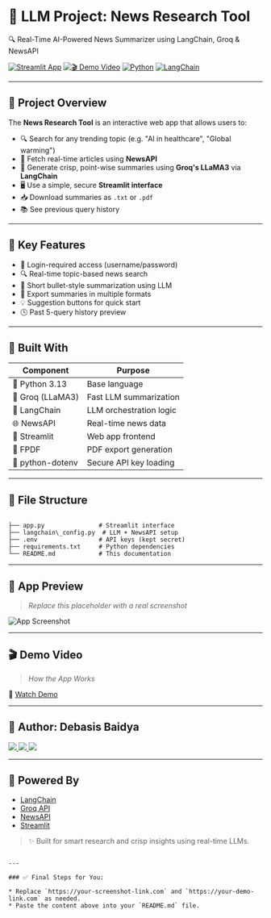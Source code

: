 # 🧠 LLM Project: News Research Tool  
🔍 Real-Time AI-Powered News Summarizer using LangChain, Groq & NewsAPI

[![Streamlit App](https://img.shields.io/badge/🚀%20Live%20App-Open%20in%20Browser-brightgreen?style=for-the-badge)](https://llm-news-research-tool-debasisbaidya.streamlit.app/)
[![🎬 Demo Video](https://img.shields.io/badge/🎬%20Demo-Watch%20Now-red?style=for-the-badge)](https://your-demo-video-link.com)
[![Python](https://img.shields.io/badge/Python-3.13-blue?style=for-the-badge)](https://www.python.org/downloads/release/python-3130a1/)
[![LangChain](https://img.shields.io/badge/LangChain%20+%20Groq-News%20API-orange?style=for-the-badge)](https://www.langchain.com/)

</div>


---

## 📌 Project Overview

The **News Research Tool** is an interactive web app that allows users to:

- 🔍 Search for any trending topic (e.g. "AI in healthcare", "Global warming")
- 📡 Fetch real-time articles using **NewsAPI**
- 🧠 Generate crisp, point-wise summaries using **Groq's LLaMA3** via **LangChain**
- 🖥️ Use a simple, secure **Streamlit interface**
- 📥 Download summaries as `.txt` or `.pdf`
- 📚 See previous query history

---

## 🚀 Key Features

- 🔐 Login-required access (username/password)
- 🔍 Real-time topic-based news search
- 🧠 Short bullet-style summarization using LLM
- 📁 Export summaries in multiple formats
- 💡 Suggestion buttons for quick start
- 🕓 Past 5-query history preview

---

## 🧰 Built With

| Component       | Purpose                           |
|------------------|-----------------------------------|
| 🐍 Python 3.13    | Base language                     |
| 🧠 Groq (LLaMA3)  | Fast LLM summarization            |
| 🦜 LangChain      | LLM orchestration logic           |
| 🌐 NewsAPI        | Real-time news data               |
| 🌿 Streamlit      | Web app frontend                  |
| 🧾 FPDF           | PDF export generation             |
| 🔐 python-dotenv  | Secure API key loading            |

---

## 📁 File Structure

```

├── app.py               # Streamlit interface
├── langchain\_config.py  # LLM + NewsAPI setup
├── .env                 # API keys (kept secret)
├── requirements.txt     # Python dependencies
└── README.md            # This documentation

```

---

## 📸 App Preview

> _Replace this placeholder with a real screenshot_

![App Screenshot](https://your-screenshot-link.com)

---

## 🎬 Demo Video

> _How the App Works_

🎥 [Watch Demo](https://your-demo-link.com)

---

## 👤 Author: Debasis Baidya

<a href="https://www.linkedin.com/in/debasisbaidya" target="_blank">
    <img src="https://img.shields.io/badge/LinkedIn-Connect-blue?logo=linkedin&logoColor=white&style=flat" />
  </a>
  <a href="mailto:speak2debasis@gmail.com">
    <img src="https://img.shields.io/badge/Gmail-Mail_Me-red?logo=gmail&logoColor=white&style=flat" />
  </a>
  <a href="https://api.whatsapp.com/send?phone=918013316086&text=Hi%20Debasis!">
    <img src="https://img.shields.io/badge/WhatsApp-Chat-green?logo=whatsapp&logoColor=white&style=flat" />
  </a>
  
---

## 🧠 Powered By

- [LangChain](https://www.langchain.com/)  
- [Groq API](https://console.groq.com/)  
- [NewsAPI](https://newsapi.org/)  
- [Streamlit](https://streamlit.io/)

> ✨ Built for smart research and crisp insights using real-time LLMs.
```

---

### ✅ Final Steps for You:

* Replace `https://your-screenshot-link.com` and `https://your-demo-link.com` as needed.
* Paste the content above into your `README.md` file.
